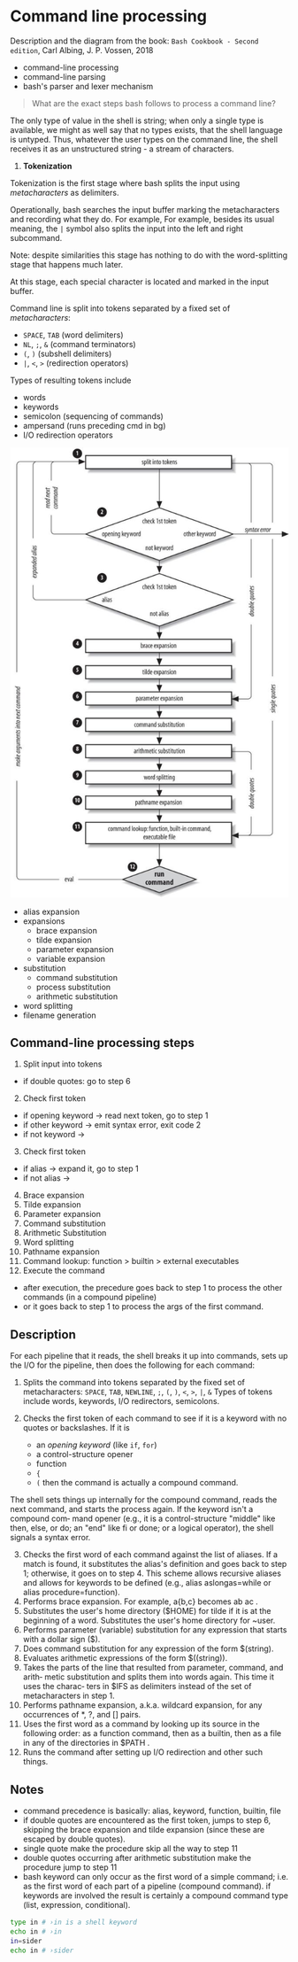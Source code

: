 # Command line processing

Description and the diagram from the book:
`Bash Cookbook - Second edition`, Carl Albing, J. P. Vossen, 2018

- command-line processing
- command-line parsing
- bash's parser and lexer mechanism



>What are the exact steps bash follows to process a command line?

The only type of value in the shell is string; when only a single type is available, we might as well say that no types exists, that the shell language is untyped. Thus, whatever the user types on the command line, the shell receives it as an unstructured string - a stream of characters.

1. **Tokenization**

Tokenization is the first stage where bash splits the input using *metacharacters* as delimiters.

Operationally, bash searches the input buffer marking the metacharacters and recording what they do. 
For example, 
For example, besides its usual meaning, the `|` symbol also splits the input into the left and right subcommand.

Note: despite similarities this stage has nothing to do with the word-splitting stage that happens much later.

At this stage, each special character is located and marked in the input buffer.

Command line is split into tokens separated by a fixed set of *metacharacters*:
- `SPACE`, `TAB` (word delimiters)
- `NL`, `;`, `&` (command terminators)
- `(`, `)`       (subshell delimiters)
- `|`, `<`, `>`  (redirection operators)

Types of resulting tokens include
- words
- keywords
- semicolon (sequencing of commands)
- ampersand (runs preceding cmd in bg)
- I/O redirection operators



![Command-line processing diagram](command-line-processing.jpg)

- alias expansion
- expansions
  - brace expansion
  - tilde expansion
  - parameter expansion
  - variable expansion
- substitution
  - command substitution
  - process substitution
  - arithmetic substitution
- word splitting
- filename generation

## Command-line processing steps

1. Split input into tokens
  - if double quotes: go to step 6
2. Check first token
  - if opening keyword → read next token, go to step 1
  - if other keyword   → emit syntax error, exit code 2
  - if not keyword     → 
3. Check first token
  - if alias           → expand it, go to step 1
  - if not alias       → 
4. Brace expansion
5. Tilde expansion
6. Parameter expansion
7. Command substitution
8. Arithmetic Substitution
9. Word splitting
10. Pathname expansion
11. Command lookup: function > builtin > external executables
12. Execute the command
  - after execution, the precedure goes back to step 1 to process the other commands (in a compound pipeline)
  - or it goes back to step 1 to process the args of the first command.


## Description

For each pipeline that it reads, the shell breaks it up into commands, sets up the I/O for the pipeline, then does the following for each command:

1. Splits the command into tokens 
   separated by the fixed set of metacharacters:
   `SPACE`, `TAB`, `NEWLINE`, `;`, `(`, `)`, `<`, `>`, `|`, `&`
   Types of tokens include words, keywords, I/O redirectors, semicolons.

2. Checks the first token of each command 
   to see if it is a keyword with no quotes or backslashes. 
   If it is
    - an *opening keyword* (like `if`, `for`)
    - a control-structure opener
    - function
    - `{`
    - `(`
   then the command is actually a compound command.

The shell sets things up internally for the compound command, reads the next
command, and starts the process again. If the keyword isn't a compound com‐
mand opener (e.g., it is a control-structure "middle" like then, else, or do; an
"end" like fi or done; or a logical operator), the shell signals a syntax error.

3. Checks the first word of each command against the list of aliases. If a match is
found, it substitutes the alias's definition and goes back to step 1; otherwise, it
goes on to step 4. This scheme allows recursive aliases and allows for keywords to
be defined (e.g., alias aslongas=while or alias procedure=function).
4. Performs brace expansion. For example, a{b,c} becomes ab ac .
5. Substitutes the user's home directory ($HOME) for tilde if it is at the beginning of a
word. Substitutes the user's home directory for ~user.
6. Performs parameter (variable) substitution for any expression that starts with a
dollar sign ($).
7. Does command substitution for any expression of the form $(string).
8. Evaluates arithmetic expressions of the form $((string)).
9. Takes the parts of the line that resulted from parameter, command, and arith‐
metic substitution and splits them into words again. This time it uses the charac‐
ters in $IFS as delimiters instead of the set of metacharacters in step 1.
10. Performs pathname expansion, a.k.a. wildcard expansion, for any occurrences of
*, ?, and [] pairs.
11. Uses the first word as a command by looking up its source in the following order:
as a function command, then as a builtin, then as a file in any of the directories in
$PATH .
12. Runs the command after setting up I/O redirection and other such things.


## Notes

- command precedence is basically: alias, keyword, function, builtin, file
- if double quotes are encountered as the first token, jumps to step 6, skipping the brace expansion and tilde expansion (since these are escaped by double quotes).
- single quote make the procedure skip all the way to step 11
- double quotes occurring after arithmetic substitution make the procedure jump to step 11
- bash keyword can only occur as the first word of a simple command; i.e. as the first word of each part of a pipeline (compound command). if keywords are involved the result is certainly a compound command type (list, expression, conditional).


```bash
type in # ›in is a shell keyword
echo in # ›in
in=sider
echo in # ›sider
```

